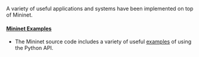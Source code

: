 A variety of useful applications and systems have been implemented on top of Mininet.

#### [Mininet Examples](https://github.com/mininet/mininet/tree/master/examples)

* The Mininet source code includes a variety of useful [examples](https://github.com/mininet/mininet/tree/master/examples) of using the Python API.

